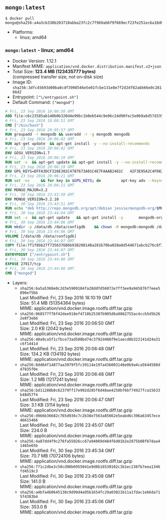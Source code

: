 ## `mongo:latest`

```console
$ docker pull mongo@sha256:a4a3cb330b203710abba23fc2c7f969ab6f9f669ecf23fe251ec6a18d61ab129
```

-	Platforms:
	-	linux; amd64

### `mongo:latest` - linux; amd64

-	Docker Version: 1.12.1
-	Manifest MIME: `application/vnd.docker.distribution.manifest.v2+json`
-	Total Size: **123.4 MB (123435777 bytes)**  
	(compressed transfer size, not on-disk size)
-	Image ID: `sha256:3dfc45693d00ba0cdf3998546e5e01fcbe131e8e7f2d2df82abb66e0c28166d2`
-	Entrypoint: `["\/entrypoint.sh"]`
-	Default Command: `["mongod"]`

```dockerfile
# Fri, 23 Sep 2016 18:08:50 GMT
ADD file:c6c23585ab140b0b320d4e99bc1b0eb544c9e96c24d90fec5e069a6d57d335ca in / 
# Fri, 23 Sep 2016 18:08:51 GMT
CMD ["/bin/bash"]
# Fri, 23 Sep 2016 20:05:57 GMT
RUN groupadd -r mongodb && useradd -r -g mongodb mongodb
# Fri, 23 Sep 2016 20:06:02 GMT
RUN apt-get update 	&& apt-get install -y --no-install-recommends 		numactl 	&& rm -rf /var/lib/apt/lists/*
# Fri, 23 Sep 2016 20:06:02 GMT
ENV GOSU_VERSION=1.7
# Fri, 23 Sep 2016 20:06:19 GMT
RUN set -x 	&& apt-get update && apt-get install -y --no-install-recommends ca-certificates wget && rm -rf /var/lib/apt/lists/* 	&& wget -O /usr/local/bin/gosu "https://github.com/tianon/gosu/releases/download/$GOSU_VERSION/gosu-$(dpkg --print-architecture)" 	&& wget -O /usr/local/bin/gosu.asc "https://github.com/tianon/gosu/releases/download/$GOSU_VERSION/gosu-$(dpkg --print-architecture).asc" 	&& export GNUPGHOME="$(mktemp -d)" 	&& gpg --keyserver ha.pool.sks-keyservers.net --recv-keys B42F6819007F00F88E364FD4036A9C25BF357DD4 	&& gpg --batch --verify /usr/local/bin/gosu.asc /usr/local/bin/gosu 	&& rm -r "$GNUPGHOME" /usr/local/bin/gosu.asc 	&& chmod +x /usr/local/bin/gosu 	&& gosu nobody true 	&& apt-get purge -y --auto-remove ca-certificates wget
# Fri, 23 Sep 2016 20:06:19 GMT
ENV GPG_KEYS=DFFA3DCF326E302C4787673A01C4E7FAAAB2461C 	42F3E95A2C4F08279C4960ADD68FA50FEA312927
# Fri, 23 Sep 2016 20:06:21 GMT
RUN set -ex 	&& for key in $GPG_KEYS; do 		apt-key adv --keyserver ha.pool.sks-keyservers.net --recv-keys "$key"; 	done
# Fri, 23 Sep 2016 20:06:21 GMT
ENV MONGO_MAJOR=3.2
# Fri, 30 Sep 2016 23:43:50 GMT
ENV MONGO_VERSION=3.2.10
# Fri, 30 Sep 2016 23:43:51 GMT
RUN echo "deb http://repo.mongodb.org/apt/debian jessie/mongodb-org/$MONGO_MAJOR main" > /etc/apt/sources.list.d/mongodb-org.list
# Fri, 30 Sep 2016 23:44:04 GMT
RUN set -x 	&& apt-get update 	&& apt-get install -y 		mongodb-org=$MONGO_VERSION 		mongodb-org-server=$MONGO_VERSION 		mongodb-org-shell=$MONGO_VERSION 		mongodb-org-mongos=$MONGO_VERSION 		mongodb-org-tools=$MONGO_VERSION 	&& rm -rf /var/lib/apt/lists/* 	&& rm -rf /var/lib/mongodb 	&& mv /etc/mongod.conf /etc/mongod.conf.orig
# Fri, 30 Sep 2016 23:44:06 GMT
RUN mkdir -p /data/db /data/configdb 	&& chown -R mongodb:mongodb /data/db /data/configdb
# Fri, 30 Sep 2016 23:44:06 GMT
VOLUME [/data/db /data/configdb]
# Fri, 30 Sep 2016 23:44:07 GMT
COPY file:7f1f8bb27f73563768bb938208148a281b70ba028a8d544671abcb276c8f741c in /entrypoint.sh 
# Fri, 30 Sep 2016 23:44:07 GMT
ENTRYPOINT ["/entrypoint.sh"]
# Fri, 30 Sep 2016 23:44:08 GMT
EXPOSE 27017/tcp
# Fri, 30 Sep 2016 23:44:08 GMT
CMD ["mongod"]
```

-	Layers:
	-	`sha256:6a5a5368e0c2d3e5909184fa28ddfd56072e7ff3ee9a945876f7eee5896ef5bb`  
		Last Modified: Fri, 23 Sep 2016 18:10:19 GMT  
		Size: 51.4 MB (51354364 bytes)  
		MIME: application/vnd.docker.image.rootfs.diff.tar.gzip
	-	`sha256:068577f76f42dee918ef4710b25307b905d6a9862755ac4ccb5d5b262e8f3eb6`  
		Last Modified: Fri, 23 Sep 2016 20:06:50 GMT  
		Size: 2.0 KB (2042 bytes)  
		MIME: application/vnd.docker.image.rootfs.diff.tar.gzip
	-	`sha256:40a9ca5f1cfbce73ad508bd74c3792d486f9e1aecd8b322141d24a31c6f1441d`  
		Last Modified: Fri, 23 Sep 2016 20:06:48 GMT  
		Size: 134.2 KB (134192 bytes)  
		MIME: application/vnd.docker.image.rootfs.diff.tar.gzip
	-	`sha256:8dd64f14877aa3979f5fc39114e197a43b003146e0b9a4ca5644588dd7835f0e`  
		Last Modified: Fri, 23 Sep 2016 20:06:48 GMT  
		Size: 1.2 MB (1217241 bytes)  
		MIME: application/vnd.docker.image.rootfs.diff.tar.gzip
	-	`sha256:bd11288b8c62379ff17e992d285f6d48ae4258bf6bf74927fca15633b48d57f4`  
		Last Modified: Fri, 23 Sep 2016 20:06:47 GMT  
		Size: 3.1 KB (3114 bytes)  
		MIME: application/vnd.docker.image.rootfs.diff.tar.gzip
	-	`sha256:d966b36682c765d936c7c2b38e7563a85662e5eabd6c396a63457ece46615466`  
		Last Modified: Fri, 30 Sep 2016 23:45:07 GMT  
		Size: 224.0 B  
		MIME: application/vnd.docker.image.rootfs.diff.tar.gzip
	-	`sha256:4a87dd4f9c276fa55026cc67a94069d484f6d01b2e2875b08f67daa41465e65b`  
		Last Modified: Fri, 30 Sep 2016 23:45:34 GMT  
		Size: 70.7 MB (70724106 bytes)  
		MIME: application/vnd.docker.image.rootfs.diff.tar.gzip
	-	`sha256:771c2dbe3c50cd98b6955041e9d0b18530102c3b1ec238fb7eea1346fd4519c3`  
		Last Modified: Fri, 30 Sep 2016 23:45:08 GMT  
		Size: 141.0 B  
		MIME: application/vnd.docker.image.rootfs.diff.tar.gzip
	-	`sha256:a4bfa4b0645130c9d99d4a95b1654fc29a03021b11a1fdac1eb6da715f4383b4`  
		Last Modified: Fri, 30 Sep 2016 23:45:06 GMT  
		Size: 353.0 B  
		MIME: application/vnd.docker.image.rootfs.diff.tar.gzip
